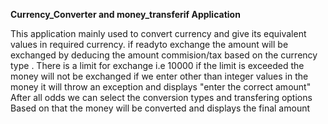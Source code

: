 **Currency_Converter and money_transferif Application**

This application mainly used to convert currency and give its equivalent values in required currency.
if readyto exchange the amount will be exchanged by deducing the amount commision/tax based on the currency type .
There is a limit for exchange i.e 10000
if the limit is exceeded the money will not be exchanged
if we enter other than integer values in the money it will throw an exception and displays "enter the correct amount"
After all odds we can select the conversion types and transfering options
Based on that the money will be converted and displays the final amount

